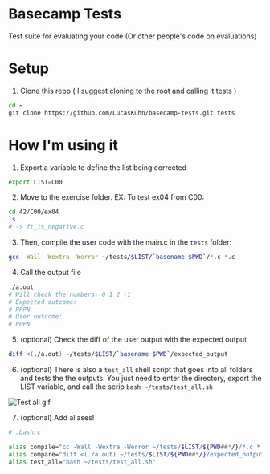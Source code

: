 # Basecamp Tests
Test suite for evaluating your code (Or other people's code on evaluations) 

# Setup 
1. Clone this repo ( I suggest cloning to the root and calling it tests )
```sh
cd ~
git clone https://github.com/LucasKuhn/basecamp-tests.git tests
```

# How I'm using it

1. Export a variable to define the list being corrected
```sh
export LIST=C00
```
2. Move to the exercise folder. EX: To test ex04 from C00: 
```sh
cd 42/C00/ex04
ls
# -> ft_is_negative.c
```
3. Then, compile the user code with the main.c in the `tests` folder: 
```sh
gcc -Wall -Wextra -Werror ~/tests/$LIST/`basename $PWD`/*.c *.c
```

4. Call the output file
```sh
./a.out 
# Will check the numbers: 0 1 2 -1
# Expected outcome: 
# PPPN 
# User outcome: 
# PPPN
```

5. (optional) Check the diff of the user output with the expected output 
```sh
diff <(./a.out) ~/tests/$LIST/`basename $PWD`/expected_output
```

6. (optional) There is also a `test_all` shell script that goes into all folders and tests the the outputs. 
You just need to enter the directory, export the LIST variable, and call the scrip `bash ~/tests/test_all.sh` 

![Test all gif](https://cdn.discordapp.com/attachments/846394177369407569/852591855166029834/Kapture_2021-06-10_at_13.54.43.gif)

7. (optional) Add aliases! 
```sh
# .bashrc

alias compile="cc -Wall -Wextra -Werror ~/tests/$LIST/${PWD##*/}/*.c *.c"
alias compare="diff <(./a.out) ~/tests/$LIST/${PWD##*/}/expected_output"
alias test_all="bash ~/tests/test_all.sh"
```